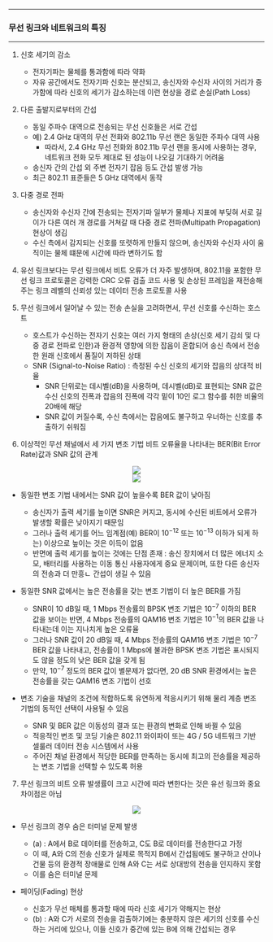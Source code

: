 -----
### 무선 링크와 네트워크의 특징
-----
1. 신호 세기의 감소
   - 전자기파는 물체를 통과함에 따라 약화
   - 자유 공간에서도 전자기파 신호는 분산되고, 송신자와 수신자 사이의 거리가 증가함에 따라 신호의 세기가 감소하는데 이런 현상을 경로 손실(Path Loss)

2. 다른 출발지로부터의 간섭
   - 동일 주파수 대역으로 전송되는 무선 신호들은 서로 간섭
   - 예) 2.4 GHz 대역의 무선 전화와 802.11b 무선 랜은 동일한 주파수 대역 사용
     + 따라서, 2.4 GHz 무선 전화와 802.11b 무선 랜을 동시에 사용하는 경우, 네트워크 전화 모두 제대로 된 성능이 나오길 기대하기 어려움
   - 송신자 간의 간섭 외 주변 전자기 잡음 등도 간섭 발생 가능
   - 최근 802.11 표준들은 5 GHz 대역에서 동작

3. 다중 경로 전파
   - 송신자와 수신자 간에 전송되는 전자기파 일부가 물체나 지표에 부딪혀 서로 길이가 다른 여러 개 경로를 거쳐갈 때 다중 경로 전파(Multipath Propagation) 현상이 생김
   - 수신 측에서 감지되는 신호를 또렷하게 만들지 않으며, 송신자와 수신자 사이 움직이는 물체 떄문에 시간에 따라 변하기도 함

4. 유선 링크보다는 무선 링크에서 비트 오류가 더 자주 발생하며, 802.11을 포함한 무선 링크 프로토콜은 강력한 CRC 오류 검출 코드 사용 및 손상된 프레임을 재전송해주는 링크 레벨의 신뢰성 있는 데이터 전송 프로토콜 사용

5. 무선 링크에서 일어날 수 있는 전송 손실을 고려하면서, 무선 신호를 수신하는 호스트
   - 호스트가 수신하는 전자기 신호는 여러 가지 형태의 손상(신호 세기 감쇠 및 다중 경로 전파로 인한)과 환경적 영향에 의한 잡음이 혼합되어 송신 측에서 전송한 원래 신호에서 품질이 저하된 상태
   - SNR (Signal-to-Noise Ratio) : 측정된 수신 신호의 세기와 잡음의 상대적 비율
     + SNR 단위로는 데시벨(dB)을 사용하며, 데시벨(dB)로 표현되는 SNR 값은 수신 신호의 진폭과 잡음의 진폭에 각각 밑이 10인 로그 함수를 취한 비율의 20배에 해당
     + SNR 값이 커질수록, 수신 측에서는 잡음에도 불구하고 우너하는 신호를 추출하기 쉬워짐

6. 이상적인 무선 채널에서 세 가지 변조 기법 비트 오류율을 나타내는 BER(Bit Error Rate)값과 SNR 값의 관계
<div align="center">
<img src="https://github.com/user-attachments/assets/69a77761-f209-4d62-a86c-729dffeb7580">
</div>

<div align="center">
<img src="https://github.com/user-attachments/assets/5df12bf4-594d-4e06-8395-c27fcea9e854">
</div>

  - 동일한 변조 기법 내에서는 SNR 값이 높을수록 BER 값이 낮아짐
    + 송신자가 출력 세기를 높이면 SNR은 커지고, 동시에 수신된 비트에서 오류가 발생할 확률은 낮아지기 때문임
    + 그러나 출력 세기를 어느 임계점(예) BER이 $10^{-12}$ 또는 $10^{-13}$ 이하가 되게 하는) 이상으로 높이는 것은 이득이 없음
    + 반면에 출력 세기를 높이는 것에는 단점 존재 : 송신 장치에서 더 많은 에너지 소모, 배터리를 사용하는 이동 통신 사용자에게 중요 문제이며, 또한 다른 송신자의 전송과 더 만흥ㄴ 간섭이 생길 수 있음

  - 동일한 SNR 값에서는 높은 전송률을 갖는 변조 기법이 더 높은 BER를 가짐
    + SNR이 10 dB일 때, 1 Mbps 전송률의 BPSK 변조 기법은 $10^{-7}$ 이하의 BER 값을 보이는 반면, 4 Mbps 전송률의 QAM16 변조 기법은 $10^{-1}$의 BER 값을 나타내는데 이는 지나치게 높은 오류율
    + 그러나 SNR 값이 20 dB일 때, 4 Mbps 전송률의 QAM16 변조 기법은 $10^{-7}$ BER 값을 나타내고, 전송률이 1 Mbps에 불과한 BPSK 변조 기법은 표시되지도 않을 정도의 낮은 BER 값을 갖게 됨
    + 만약, $10^{-7}$ 정도의 BER 값이 별문제가 없다면, 20 dB SNR 환경에서는 높은 전송률을 갖는 QAM16 변조 기법이 선호
   
   - 변조 기술을 채널의 조건에 적합하도록 유연하게 적응시키기 위해 물리 계층 변조 기법의 동적인 선택이 사용될 수 있음
     + SNR 및 BER 값은 이동성의 결과 또는 환경의 변화로 인해 바뀔 수 있음
     + 적응적인 변조 및 코딩 기술은 802.11 와이파이 또는 4G / 5G 네트워크 기반 셀룰러 데이터 전송 시스템에서 사용
     + 주어진 채널 환경에서 적당한 BER를 만족하는 동시에 최고의 전송률을 제공하는 변조 기법을 선택할 수 있도록 허용

7. 무선 링크의 비트 오류 발생률이 크고 시간에 따라 변한다는 것은 유선 링크와 중요 차이점은 아님
<div align="center">
<img src="https://github.com/user-attachments/assets/5df12bf4-594d-4e06-8395-c27fcea9e854">
</div>

   - 무선 링크의 경우 숨은 터미널 문제 발생
     + (a) : A에서 B로 데이터를 전송하고, C도 B로 데이터를 전송한다고 가정
     + 이 때, A와 C의 전송 신호가 실제로 목적지 B에서 간섭됨에도 불구하고 산이나 건물 등의 환경적 장애물로 인해 A와 C는 서로 상대방의 전송을 인지하지 못함
     + 이를 숨은 터미널 문제

   - 페이딩(Fading) 현상
     + 신호가 무선 매체를 통과할 때에 따라 신호 세기가 약해지는 현상
     + (b) : A와 C가 서로의 전송을 검출하기에는 충분하지 않은 세기의 신호를 수신하는 거리에 있으나, 이들 신호가 중간에 있는 B에 의해 간섭되는 경우
